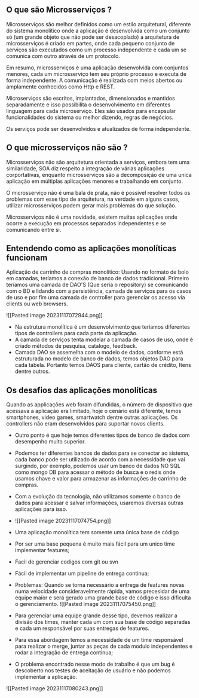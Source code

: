 ## O que são Microsserviços ?

Microsserviços são melhor definidos como um estilo arquitetural, diferente do sistema monolítico onde a aplicação é desenvolvida  como um conjunto só (um grande objeto que não pode ser desacoplado) a arquitetura de microsserviços é criado em partes, onde cada pequeno conjunto de serviços são executados como um processo independente e cada um se comunica com outro através de um protocolo.

Em resumo, microsserviços é uma aplicação desenvolvida  com conjuntos menores, cada um microsserviço tem seu próprio processo e executa de forma independente. A comunicação é realizada com meios abertos ou amplamente conhecidos como Http e REST.

Microserviços são escritos, implantados, dimensionados e mantidos separadamente e isso possibilita o desenvolvimento em diferentes linguagem para cada microserviço. Eles são usados para encapsular funcionalidades do sistema ou  melhor dizendo, regras de negócios.

Os serviços pode ser desenvolvidos e atualizados de forma independente.

## O que microsserviços não são ?

Microsserviços não são arquitetura orientada a serviços, embora tem uma similaridade, SOA diz respeito a integração de várias aplicações corportativas, enquanto microsserviços são a decomposição de uma unica aplicação em múltiplas aplicações menores e trabalhando em conjunto.

O microsserviço não é uma bala de prata, não é possível resolver todos os problemas com esse tipo de arquitetura, na verdade em alguns casos, utilizar microsserviços podem gerar mais problemas do que solução.

Microsserviços não é uma novidade, existem muitas aplicações onde ocorre a execução em processos separados independentes e se comunicando entre si.


## Entendendo como as aplicações monolíticas funcionam
Aplicação de carrinho de compras monolítico:
Usando  no formato de bolo em camadas, teríamos a conexão de banco de dados tradicional. Primeiro teríamos uma camada de DAO'S (Que seria o repository) se comunicando com o BD e lidando com a persistência, camada de serviços para os casos de uso e por fim uma camada de controller para gerenciar os acesso via clients ou web browsers.

![[Pasted image 20231117072944.png]]

- Na estrutura monolítica é um desenvolvimento  que teríamos  diferentes tipos de controllers para cada parte da aplicação.
- A camada de serviços tenta modelar a  camada de casos de uso, onde é criado métodos de pesquisa, catalogo, feedback.
- Camada DAO se assemelha com o modelo de dados, conforme está estruturada no modelo de banco de dados, temos objetos DAO para cada tabela. Portanto temos DAOS para cliente, cartão de crédito, Itens dentre outros.

## Os desafios das aplicações monolíticas

Quando as applicações web foram difundidas, o número de dispositivo que acessava a aplicação era limitado, hoje o cenário está diferente, temos smartphones,  video games, smartwatch dentre outras aplicações.
Os controllers não eram desenvolvidos para suportar novos clients.
- Outro ponto é que hoje temos diferentes tipos de banco de dados com desempenho  muito superior.
-  Podemos ter diferentes bancos de dados para se conectar ao sistema, cada banco pode ser utilizado de acordo com a necessidade que vai surgindo, por exemplo, podemos usar um banco de dados NO SQL como mongo DB para acessar o método de busca e o redis onde usamos chave e valor para armazenar as informações de carrinho de compras.
-  Com a evolução da tecnologia, não utilizamos somente o banco de dados para acessar e salvar informações, usaremos diversas outras aplicações para isso.
- ![[Pasted image 20231117074754.png]]

- Uma aplicação monolítica tem somente uma única base de código
- Por ser uma base pequena é muito mais fácil para um unico time implementar features;
- Facil de gerenciar codigos com git ou svn
- Fácil de implementar um pipeline de entrega continua;
- Problemas: Quando se torna necessário a entrega de features novas numa velocidade consideravelmente rápida, vamos precesidar de uma equipe maior e será gerado uma grande base de código e isso dificulta o gerenciamento.
![[Pasted image 20231117075450.png]]

- Para gerenciar uma equipe grande desse tipo, devemos realizar a divisão dos times, manter cada um com sua base de código separadas e cada um responsável por suas entregas de features.
- Para essa abordagem temos a necessidade de um time responsável para realizar o merge, juntar as peças de cada modulo independentes e rodar a integração de entrega contínua;
- O problema encontrado nesse modo de trabalho é que um bug é descoberto nos testes de aceitação de usuário e não podemos implementar a aplicação.


![[Pasted image 20231117080243.png]]


